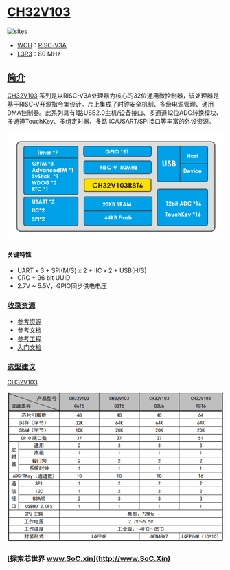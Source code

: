 ﻿# [CH32V103](https://github.com/SoCXin/CH32V103)

[![sites](http://182.61.61.133/link/resources/SoC.png)](http://www.SoC.Xin)

* [WCH](http://www.wch.cn/)：[RISC-V3A](https://github.com/SoCXin/RISC-V)
* [L3R3](https://github.com/SoCXin/Level)：80 MHz

## [简介](https://github.com/SoCXin/CH32V103/wiki)

[CH32V103](https://github.com/SoCXin/CH32V103) 系列是以RISC-V3A处理器为核心的32位通用微控制器，该处理器是基于RISC-V开源指令集设计。片上集成了时钟安全机制、多级电源管理、通用DMA控制器。此系列具有1路USB2.0主机/设备接口、多通道12位ADC转换模块、多通道TouchKey、多组定时器、多路IIC/USART/SPI接口等丰富的外设资源。

[![sites](docs/CH32V103.png)](http://www.wch.cn/products/CH32V103.html?)

#### 关键特性

* UART x 3 + SPI(M/S) x 2 + IIC x 2 + USB(H/S)
* CRC + 96 bit UUID
* 2.7V ~ 5.5V，GPIO同步供电电压

### [收录资源](https://github.com/SoCXin/CH32V103)

* [参考资源](src/)
* [参考文档](docs/)
* [参考工程](project/)
* [入门文档](https://docs.soc.xin/CH32V103)


### [选型建议](https://github.com/SoCXin)

[CH32V103](https://github.com/SoCXin/CH32V103)

[![sites](docs/diff.png)](http://www.wch.cn/products/CH32V103.html)

### [探索芯世界 www.SoC.xin](http://www.SoC.Xin)
